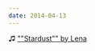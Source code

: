 ```yaml
---
date: 2014-04-13
---
```


♫ [""Stardust"" by Lena](https://music.apple.com/gb/music-video/stardust/1445697726)
